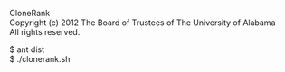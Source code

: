 CloneRank  
Copyright (c) 2012 The Board of Trustees of The University of Alabama  
All rights reserved.  

$ ant dist  
$ ./clonerank.sh
